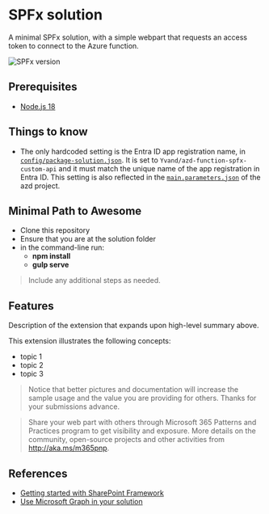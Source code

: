 # SPFx solution

A minimal SPFx solution, with a simple webpart that requests an access token to connect to the Azure function.

![SPFx version](https://img.shields.io/badge/version-1.20.0-green.svg)

## Prerequisites

+ [Node.js 18](https://www.nodejs.org/)

## Things to know

+ The only hardcoded setting is the Entra ID app registration name, in [`config/package-solution.json`](config/package-solution.json#L38). It is set to `Yvand/azd-function-spfx-custom-api` and it must match the unique name of the app registration in Entra ID. This setting is also reflected in the [`main.parameters.json`](../azure-function/infra/main.parameters.json#L19) of the azd project.

## Minimal Path to Awesome

- Clone this repository
- Ensure that you are at the solution folder
- in the command-line run:
  - **npm install**
  - **gulp serve**

> Include any additional steps as needed.

## Features

Description of the extension that expands upon high-level summary above.

This extension illustrates the following concepts:

- topic 1
- topic 2
- topic 3

> Notice that better pictures and documentation will increase the sample usage and the value you are providing for others. Thanks for your submissions advance.

> Share your web part with others through Microsoft 365 Patterns and Practices program to get visibility and exposure. More details on the community, open-source projects and other activities from http://aka.ms/m365pnp.

## References

- [Getting started with SharePoint Framework](https://docs.microsoft.com/en-us/sharepoint/dev/spfx/set-up-your-developer-tenant)
- [Use Microsoft Graph in your solution](https://docs.microsoft.com/en-us/sharepoint/dev/spfx/web-parts/get-started/using-microsoft-graph-apis)
